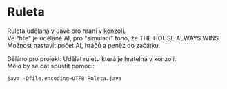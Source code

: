 # Ruleta
Ruleta udělaná v Javě pro hraní v konzoli.  
Ve "hře" je udělané AI, pro "simulaci" toho, že THE HOUSE ALWAYS WINS.  
Možnost nastavit počet AI, hráčů a peněz do začátku.  
  
Děláno pro projekt: Udělat ruletu která je hratelná v konzoli.  
Mělo by se dát spustit pomocí:
```
java -Dfile.encoding=UTF8 Ruleta.java
```
